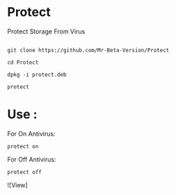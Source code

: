 # Protect
Protect Storage From Virus

```

git clone https://github.com/Mr-Beta-Version/Protect

cd Protect

dpkg -i protect.deb

protect

```

# Use :

For On Antivirus:
```
protect on
```
For Off Antivirus:
```
protect off
```
![View]
